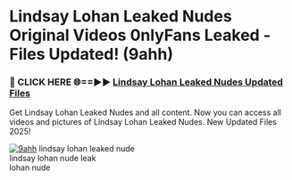 # Lindsay Lohan Leaked Nudes Original Videos 0nlyFans Leaked - Files Updated! (9ahh)

<h3>🔴 CLICK HERE 🌐==►► <a href="https://tinyurl.com/yrmya6cz" rel="nofollow">Lindsay Lohan Leaked Nudes Updated Files</a></h3>

Get Lindsay Lohan Leaked Nudes and all content. Now you can access all videos and pictures of Lindsay Lohan Leaked Nudes. New Updated Files 2025!

[![9ahh](https://i.imgur.com/FMdXYCs.gif)](https://tinyurl.com/yrmya6cz)
lindsay lohan leaked nude<br>
lindsay lohan nude leak<br>
lohan nude